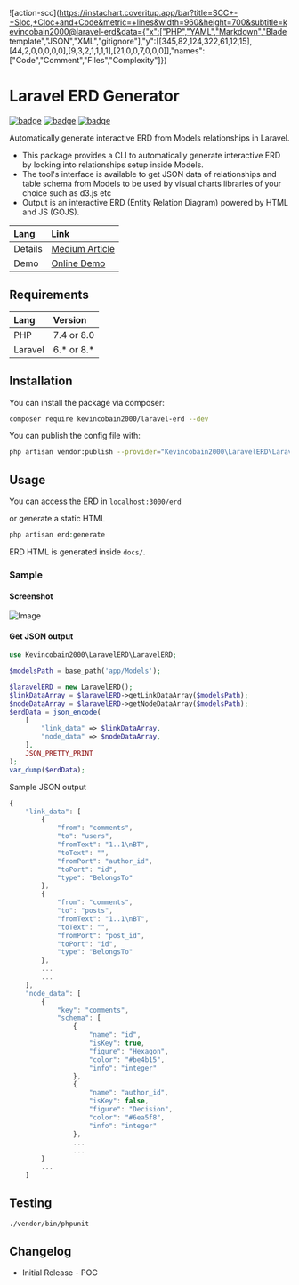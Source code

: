 ![action-scc](https://instachart.coveritup.app/bar?title=SCC+-+Sloc,+Cloc+and+Code&metric=+lines&width=960&height=700&subtitle=kevincobain2000@laravel-erd&data={"x":["PHP","YAML","Markdown","Blade template","JSON","XML","gitignore"],"y":[[345,82,124,322,61,12,15],[44,2,0,0,0,0,0],[9,3,2,1,1,1,1],[21,0,0,7,0,0,0]],"names":["Code","Comment","Files","Complexity"]})

# Laravel ERD Generator

[![badge](https://coveritup.app/embed/kevincobain2000/laravel-erd?branch=develop&type=coverage&camo=1694931238890)](https://coveritup.app/kevincobain2000/laravel-erd)
[![badge](https://coveritup.app/embed/kevincobain2000/laravel-erd?branch=develop&type=php-vendor-size&camo=1694931238890)](https://coveritup.app/kevincobain2000/laravel-erd)
[![badge](https://coveritup.app/embed/kevincobain2000/laravel-erd?branch=develop&type=composer-dependencies&camo=1694931238890)](https://coveritup.app/kevincobain2000/laravel-erd)


Automatically generate interactive ERD from Models relationships in Laravel.
- This package provides a CLI to automatically generate interactive ERD by looking into relationships setup inside Models.
- The tool's interface is available to get JSON data of relationships and table schema from Models to be used by visual charts libraries of your choice such as d3.js etc
- Output is an interactive ERD (Entity Relation Diagram) powered by HTML and JS (GOJS).


| Lang    | Link                                                                                                                                   |
| :------ | :------------------------------------------------------------------------------------------------------------------------------------- |
| Details | [Medium Article](https://medium.com/web-developer/laravel-automatically-generate-interactive-erd-from-eloquent-relations-83fe65440716) |
| Demo    | [Online Demo](https://kevincobain2000.github.io/laravel-blog/erd/)                                                                     |


## Requirements

| Lang    | Version    |
| :------ | :--------- |
| PHP     | 7.4 or 8.0 |
| Laravel | 6.* or 8.* |

## Installation

You can install the package via composer:

```bash
composer require kevincobain2000/laravel-erd --dev
```


You can publish the config file with:

```bash
php artisan vendor:publish --provider="Kevincobain2000\LaravelERD\LaravelERDServiceProvider"
```

## Usage

You can access the ERD in ``localhost:3000/erd``

or generate a static HTML

```php
php artisan erd:generate
```

ERD HTML is generated inside ``docs/``.

### Sample

#### Screenshot

![Image](https://i.imgur.com/tYk1CuC.png)

#### Get JSON output

```php
use Kevincobain2000\LaravelERD\LaravelERD;

$modelsPath = base_path('app/Models');

$laravelERD = new LaravelERD();
$linkDataArray = $laravelERD->getLinkDataArray($modelsPath);
$nodeDataArray = $laravelERD->getNodeDataArray($modelsPath);
$erdData = json_encode(
    [
        "link_data" => $linkDataArray,
        "node_data" => $nodeDataArray,
    ],
    JSON_PRETTY_PRINT
);
var_dump($erdData);
```

Sample JSON output

```js
{
    "link_data": [
        {
            "from": "comments",
            "to": "users",
            "fromText": "1..1\nBT",
            "toText": "",
            "fromPort": "author_id",
            "toPort": "id",
            "type": "BelongsTo"
        },
        {
            "from": "comments",
            "to": "posts",
            "fromText": "1..1\nBT",
            "toText": "",
            "fromPort": "post_id",
            "toPort": "id",
            "type": "BelongsTo"
        },
        ...
        ...
    ],
    "node_data": [
        {
            "key": "comments",
            "schema": [
                {
                    "name": "id",
                    "isKey": true,
                    "figure": "Hexagon",
                    "color": "#be4b15",
                    "info": "integer"
                },
                {
                    "name": "author_id",
                    "isKey": false,
                    "figure": "Decision",
                    "color": "#6ea5f8",
                    "info": "integer"
                },
                ...
                ...
        }
        ...
    ]

```

## Testing

```bash
./vendor/bin/phpunit
```

## Changelog

- Initial Release - POC
